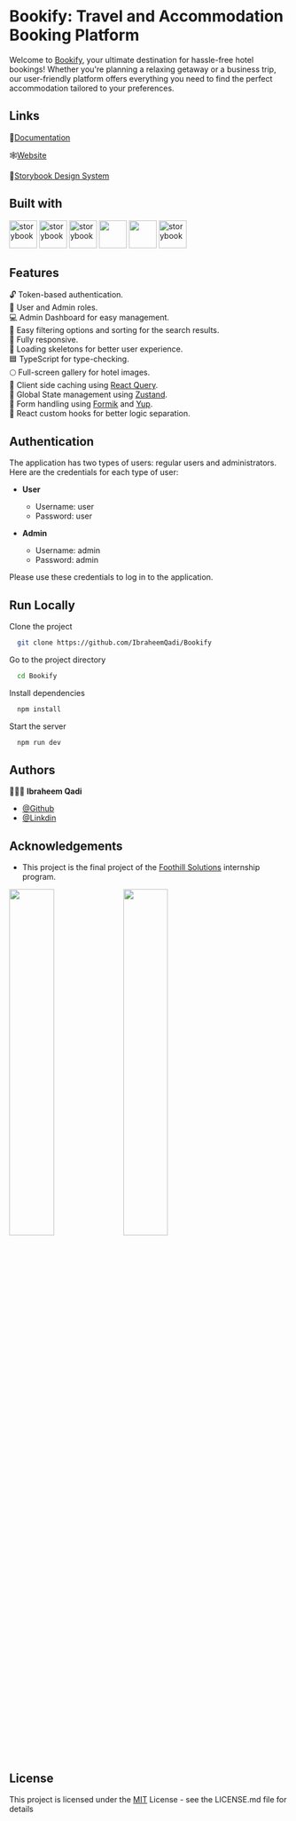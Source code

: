 # Bookify: Travel and Accommodation Booking Platform

Welcome to [Bookify](https://ibraheem-bookify.netlify.app), your ultimate destination for hassle-free hotel bookings! Whether you're planning a relaxing getaway or a business trip, our user-friendly platform offers everything you need to find the perfect accommodation tailored to your preferences.

## Links

📃[Documentation](https://pepper-vest-a04.notion.site/Bookify-Documentation-cc2178cf065449e4adb09cb2304c63d6?pvs=25)

🕸[Website](https://ibraheem-bookify.netlify.app)

🧩[Storybook Design System]()

## Built with

[<img src="https://www.svgrepo.com/show/354259/react.svg" alt="storybook" width="50" height="50"/>](https://react.dev/) [<img src="https://www.svgrepo.com/show/303600/typescript-logo.svg" alt="storybook" width="50" height="50"/>](https://www.typescriptlang.org/) [<img src="https://seeklogo.com/images/R/react-query-logo-1340EA4CE9-seeklogo.com.png" alt="storybook" width="50" height="50"/>](https://tanstack.com/query/v3/docs/framework/react/overview) [<img src="https://d29fhpw069ctt2.cloudfront.net/icon/image/49280/preview.svg" width="50" height="50"/>](https://docs.pmnd.rs/zustand/getting-started/introduction) [<img src="https://seeklogo.com/images/M/mui-logo-56F171E991-seeklogo.com.png" width="50" height="50"/>](https://mui.com/) [<img src="https://user-images.githubusercontent.com/62269745/197410201-d707e69d-5ec4-49a0-a482-c2df4d15662d.png" alt="storybook" width="50" height="50"/>
](https://storybook.js.org/)

## Features

🔓 Token-based authentication.  
👤 User and Admin roles.  
💻 Admin Dashboard for easy management.  
🏨 Easy filtering options and sorting for the search results.    
📱 Fully responsive.  
📐 Loading skeletons for better user experience.  
🟦 TypeScript for type-checking.  
🌕 Full-screen gallery for hotel images.  
🛒 Client side caching using [React Query](https://tanstack.com/query/latest/docs/framework/react/overview).  
🚉 Global State management using [Zustand](https://zustand-demo.pmnd.rs/).  
📄 Form handling using [Formik](https://formik.org/) and [Yup](https://www.npmjs.com/package/yup).  
🏑 React custom hooks for better logic separation.  

## Authentication

The application has two types of users: regular users and administrators.  
Here are the credentials for each type of user:

- **User**

  - Username: user
  - Password: user

- **Admin**
  - Username: admin
  - Password: admin

Please use these credentials to log in to the application.

## Run Locally

Clone the project

```bash
  git clone https://github.com/IbraheemQadi/Bookify
```

Go to the project directory

```bash
  cd Bookify
```

Install dependencies

```bash
  npm install
```

Start the server

```bash
  npm run dev
```

## Authors

👨🏻‍💻 **Ibraheem Qadi**

- [@Github](https://www.github.com/IbraheemQadi)
- [@Linkdin](https://www.linkedin.com/in/ibraheemqadi/)

## Acknowledgements

- This project is the final project of the [Foothill Solutions](https://www.foothillsolutions.com/) internship program.

<p align="left">
    <img src="https://user-images.githubusercontent.com/62269745/174906065-7bb63e14-879a-4740-849c-0821697aeec2.png#gh-light-mode-only" width="40%">
    <img src="https://user-images.githubusercontent.com/62269745/174906068-aad23112-20fe-4ec8-877f-3ee1d9ec0a69.png#gh-dark-mode-only" width="40%">
</p>

## License

This project is licensed under the [MIT](https://choosealicense.com/licenses/mit/) License - see the LICENSE.md file for details
